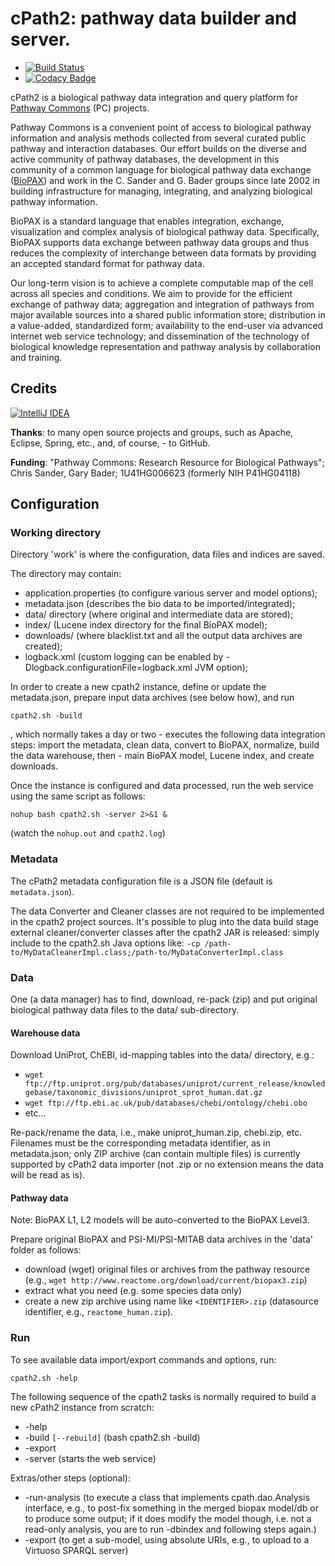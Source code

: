 # cPath2: pathway data builder and server.

-  [![Build Status](https://travis-ci.org/PathwayCommons/cpath2.svg?branch=master)](https://travis-ci.org/PathwayCommons/cpath2) 
-  [![Codacy Badge](https://api.codacy.com/project/badge/Grade/c9722bf60f714e87a7137ff2f2586926)](https://www.codacy.com/app/IgorRodchenkov/cpath2?utm_source=github.com&amp;utm_medium=referral&amp;utm_content=PathwayCommons/cpath2&amp;utm_campaign=Badge_Grade)

cPath2 is a biological pathway data integration and query platform 
for [Pathway Commons](http://www.pathwaycommons.org) (PC) projects.

Pathway Commons is a convenient point of access to biological pathway 
information and analysis methods collected from several curated public 
pathway and interaction databases. Our effort builds on the diverse and 
active community of pathway databases, the development in this community 
of a common language for biological pathway data exchange 
([BioPAX](http://www.biopax.org)) and work in the C. Sander and G. Bader 
groups since late 2002 in building infrastructure for managing, integrating, 
and analyzing biological pathway information. 
 
BioPAX is a standard language that enables integration, exchange, 
visualization and complex analysis of biological pathway data. Specifically, 
BioPAX supports data exchange between pathway data groups and thus reduces 
the complexity of interchange between data formats by providing an accepted 
standard format for pathway data.

Our long-term vision is to achieve a complete computable map of the cell across all species and 
conditions. We aim to provide for the efficient exchange of pathway data; aggregation and 
integration of pathways from major available sources into a shared public information store;
distribution in a value-added, standardized form; availability to the end-user via advanced 
internet web service technology; and dissemination of the technology of biological knowledge 
representation and pathway analysis by collaboration and training.

  
## Credits ###
[![IntelliJ IDEA](http://imagej.net/_images/thumb/1/1b/Intellij-idea.png/97px-Intellij-idea.png)](http://www.jetbrains.com/idea)

**Thanks**: to many open source projects and groups, such as Apache, Eclipse, Spring, etc., and, of course, - to GitHub.

**Funding**: "Pathway Commons: Research Resource for Biological Pathways"; Chris Sander, Gary Bader; 1U41HG006623 (formerly NIH P41HG04118)

## Configuration

### Working directory

Directory 'work' is where the configuration, data files and indices are saved.  

The directory may contain: 
- application.properties (to configure various server and model options);
- metadata.json (describes the bio data to be imported/integrated);
- data/ directory (where original and intermediate data are stored);
- index/ (Lucene index directory for the final BioPAX model);
- downloads/ (where blacklist.txt and all the output data archives are created);
- logback.xml (custom logging can be enabled by -Dlogback.configurationFile=logback.xml JVM option);

In order to create a new cpath2 instance, define or update the metadata.json, 
prepare input data archives (see below how), and run 

    cpath2.sh -build

, which normally takes a day or two - executes the following data integration steps: 
import the metadata, clean data, convert to BioPAX, normalize, build the data warehouse, 
then - main BioPAX model, Lucene index, and create downloads.

Once the instance is configured and data processed, run the web service using the same 
script as follows:

    nohup bash cpath2.sh -server 2>&1 &

(watch the `nohup.out` and `cpath2.log`)

### Metadata

The cPath2 metadata configuration file is a JSON file (default is `metadata.json`).
 
The data Converter and Cleaner classes are not required to be implemented in the cpath2 project sources. 
It's possible to plug into the data build stage external 
cleaner/converter classes after the cpath2 JAR is released:
simply include to the cpath2.sh Java options like:
 `-cp /path-to/MyDataCleanerImpl.class;/path-to/MyDataConverterImpl.class` 

### Data

One (a data manager) has to find, download, re-pack (zip) and put original 
biological pathway data files to the data/ sub-directory.

#### Warehouse data

Download UniProt, ChEBI, id-mapping tables into the data/ directory, e.g.:
 - `wget ftp://ftp.uniprot.org/pub/databases/uniprot/current_release/knowledgebase/taxonomic_divisions/uniprot_sprot_human.dat.gz`
 - `wget ftp://ftp.ebi.ac.uk/pub/databases/chebi/ontology/chebi.obo`
 - etc...

Re-pack/rename the data, i.e., make uniprot_human.zip, chebi.zip, etc.  
Filenames must be the corresponding metadata identifier, as in metadata.json; 
only ZIP archive (can contain multiple files) is currently supported by cPath2 data importer 
(not .zip or no extension means the data will be read as is).

#### Pathway data 

Note: BioPAX L1, L2 models will be auto-converted to the BioPAX Level3. 

Prepare original BioPAX and PSI-MI/PSI-MITAB data archives in the 'data' folder as follows:
 - download (wget) original files or archives from the pathway resource (e.g., `wget http://www.reactome.org/download/current/biopax3.zip`) 
 - extract what you need (e.g. some species data only)
 - create a new zip archive using name like `<IDENTIFIER>.zip` (datasource identifier, e.g., `reactome_human.zip`).

### Run 

To see available data import/export commands and options, run: 

    cpath2.sh -help

The following sequence of the cpath2 tasks is normally required to build a new cPath2 instance from scratch: 
 - -help
 - -build `[--rebuild]` (bash cpath2.sh -build)
 - -export
 - -server (starts the web service)

Extras/other steps (optional):
 - -run-analysis (to execute a class that implements cpath.dao.Analysis interface, 
  e.g., to post-fix something in the merged biopax model/db or to produce some output; 
  if it does modify the model though, i.e. not a read-only analysis, 
  you are to run -dbindex and following steps again.)
 - -export (to get a sub-model, using absolute URIs, e.g., to upload to a Virtuoso SPARQL server)
